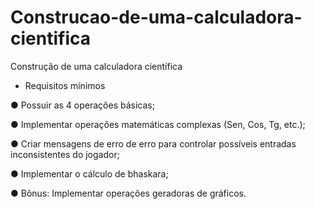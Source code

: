 # Construcao-de-uma-calculadora-cientifica

Construção de uma calculadora científica 

 - Requisitos mínimos


● Possuir as 4 operações básicas; 

● Implementar operações matemáticas complexas (Sen, Cos, Tg, etc.); 

● Criar mensagens de erro de erro para controlar possíveis entradas inconsistentes do jogador; 

● Implementar o cálculo de bhaskara;   

● Bônus: Implementar operações geradoras de gráficos. 

